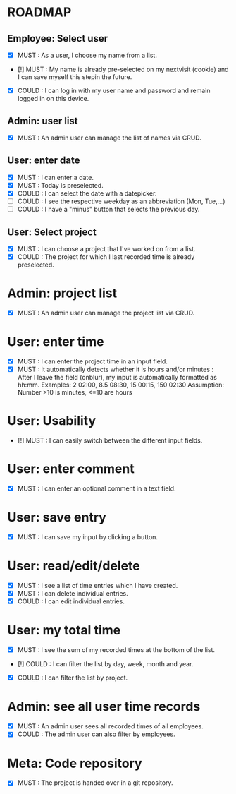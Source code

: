 ROADMAP
=======

## Employee: Select user
- [x] MUST : As a user, I choose my name from a list.
- [!] MUST : My name is already pre-selected on my nextvisit (cookie) and I can save myself this stepin the future.
- [x] COULD : I can log in with my user name and password and remain logged in on this device.

## Admin: user list
- [x] MUST : An admin user can manage the list of names via CRUD.

## User: enter date 
- [x] MUST : I can enter a date. 
- [x] MUST : Today is preselected. 
- [x] COULD : I can select the date with a datepicker.
- [ ] COULD : I see the respective weekday as an abbreviation (Mon, Tue,...)
- [ ] COULD : I have a "minus" button that selects the previous day.

## User: Select project
- [x] MUST : I can choose a project that I've worked on from a list.
- [x] COULD : The project for which I last recorded time is already preselected.

# Admin: project list
 - [x] MUST : An admin user can manage the project list via CRUD.

# User: enter time
- [x] MUST : I can enter the project time in an input field.
- [x] MUST : It automatically detects whether it is hours and/or minutes : 
After I leave the field (onblur), my input is automatically formatted as hh:mm.
Examples: 2 02:00, 8.5 08:30, 15 00:15, 150 02:30
Assumption: Number >10 is minutes, <=10 are hours

# User: Usability
- [!] MUST : I can easily switch between the different input fields.

# User: enter comment
- [x] MUST : I can enter an optional comment in a text field.

# User: save entry
- [x] MUST : I can save my input by clicking a button.

# User: read/edit/delete
- [x] MUST : I see a list of time entries which I have created. 
- [x] MUST : I can delete individual entries.
- [x] COULD : I can edit individual entries.

# User: my total time
- [x] MUST : I see the sum of my recorded times at the bottom of the list.
- [!] COULD : I can filter the list by day, week, month and year.
- [x] COULD : I can filter the list by project.

# Admin: see all user time records 
- [x] MUST : An admin user sees all recorded times of all employees.
- [x] COULD : The admin user can also filter by employees.

# Meta: Code repository 
- [x] MUST : The project is handed over in a git repository.